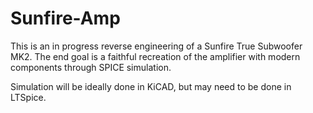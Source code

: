 # Sunfire-Amp
This is an in progress reverse engineering of a Sunfire True Subwoofer MK2. The end goal is a faithful recreation of the amplifier with modern components through SPICE simulation.

Simulation will be ideally done in KiCAD, but may need to be done in LTSpice. 
